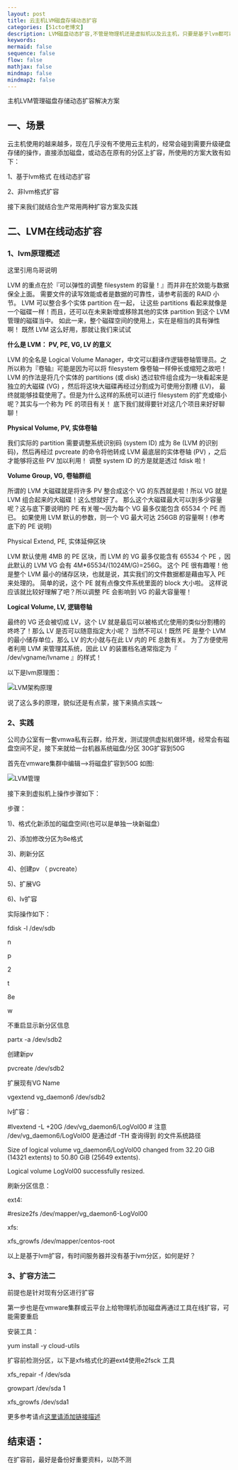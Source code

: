 ```yaml
---
layout: post
title: 云主机LVM磁盘存储动态扩容 
categories: [51cto老博文]
description: LVM磁盘动态扩容,不管是物理机还是虚拟机以及云主机，只要是基于lvm都可以；方便磁盘动态扩缩 
keywords: 
mermaid: false
sequence: false
flow: false
mathjax: false
mindmap: false
mindmap2: false
---
```


主机LVM管理磁盘存储动态扩容解决方案
 


一、场景
----


云主机使用的越来越多，现在几乎没有不使用云主机的，经常会碰到需要升级硬盘存储的操作，直接添加磁盘，或动态在原有的分区上扩容，所使用的方案大致有如下：  

1、基于lvm格式 在线动态扩容  

2、非lvm格式扩容  

接下来我们就结合生产常用两种扩容方案及实践


二、LVM在线动态扩容
-----------


### 1、lvm原理概述


这里引用鸟哥说明  

LVM 的重点在於『可以弹性的调整 filesystem 的容量！』而并非在於效能与数据保全上面。 需要文件的读写效能或者是数据的可靠性，请参考前面的 RAID 小节。 LVM 可以整合多个实体 partition 在一起， 让这些 partitions 看起来就像是一个磁碟一样！而且，还可以在未来新增或移除其他的实体 partition 到这个 LVM 管理的磁碟当中。 如此一来，整个磁碟空间的使用上，实在是相当的具有弹性啊！ 既然 LVM 这么好用，那就让我们来试试


**什么是 LVM： PV, PE, VG, LV 的意义**  

LVM 的全名是 Logical Volume Manager，中文可以翻译作逻辑卷轴管理员。之所以称为『卷轴』可能是因为可以将 filesystem 像卷轴一样伸长或缩短之故吧！LVM 的作法是将几个实体的 partitions (或 disk) 透过软件组合成为一块看起来是独立的大磁碟 (VG) ，然后将这块大磁碟再经过分割成为可使用分割槽 (LV)， 最终就能够挂载使用了。但是为什么这样的系统可以进行 filesystem 的扩充或缩小呢？其实与一个称为 PE 的项目有关！ 底下我们就得要针对这几个项目来好好聊聊！  

**Physical Volume, PV, 实体卷轴**


我们实际的 partition 需要调整系统识别码 (system ID) 成为 8e (LVM 的识别码)，然后再经过 pvcreate 的命令将他转成 LVM 最底层的实体卷轴 (PV) ，之后才能够将这些 PV 加以利用！ 调整 system ID 的方是就是透过 fdisk 啦！  

**Volume Group, VG, 卷轴群组**


所谓的 LVM 大磁碟就是将许多 PV 整合成这个 VG 的东西就是啦！所以 VG 就是 LVM 组合起来的大磁碟！这么想就好了。 那么这个大磁碟最大可以到多少容量呢？这与底下要说明的 PE 有关喔～因为每个 VG 最多仅能包含 65534 个 PE 而已。 如果使用 LVM 默认的参数，则一个 VG 最大可达 256GB 的容量啊！(参考底下的 PE 说明)  

Physical Extend, PE, 实体延伸区块  

LVM 默认使用 4MB 的 PE 区块，而 LVM 的 VG 最多仅能含有 65534 个 PE ，因此默认的 LVM VG 会有 4M\*65534/(1024M/G)\=256G。 这个 PE 很有趣喔！他是整个 LVM 最小的储存区块，也就是说，其实我们的文件数据都是藉由写入 PE 来处理的。 简单的说，这个 PE 就有点像文件系统里面的 block 大小啦。 这样说应该就比较好理解了吧？所以调整 PE 会影响到 VG 的最大容量喔！


**Logical Volume, LV, 逻辑卷轴**


最终的 VG 还会被切成 LV，这个 LV 就是最后可以被格式化使用的类似分割槽的咚咚了！那么 LV 是否可以随意指定大小呢？ 当然不可以！既然 PE 是整个 LVM 的最小储存单位，那么 LV 的大小就与在此 LV 内的 PE 总数有关。 为了方便使用者利用 LVM 来管理其系统，因此 LV 的装置档名通常指定为『 /dev/vgname/lvname 』的样式！


以下是lvm原理图：  

![LVM架构原理](/images/lvm_02.png)


说了这么多的原理，貌似还是有点蒙，接下来搞点实践～


### 2、实践


公司办公室有一套vmwa私有云群，给开发，测试提供虚拟机做环境，经常会有磁盘空间不足，接下来就给一台机器系统磁盘/分区 30G扩容到50G  

首先在vmware集群中编辑–\>将磁盘扩容到50G 如图:


![LVM管理](/images/lvm_01.png)  

接下来到虚拟机上操作步骤如下：  

步骤：  

1\)、格式化新添加的磁盘空间(也可以是单独一块新磁盘）  

2\)、添加修改分区为8e格式  

3\)、刷新分区  

4\)、创建pv （ pvcreate）  

5\)、扩展VG  

6\)、lv扩容


实际操作如下：  

fdisk \-l /dev/sdb  

n  

p  

2  

t  

8e  

w


不重启显示新分区信息  

partx \-a /dev/sdb2


创建新pv  

pvcreate /dev/sdb2  

扩展现有VG Name  

vgextend vg\_daemon6 /dev/sdb2  

lv扩容：  

\#lvextend \-L \+20G /dev/vg\_daemon6/LogVol00 \# 注意 /dev/vg\_daemon6/LogVol00 是通过df \-TH 查询得到 的文件系统路径  

Size of logical volume vg\_daemon6/LogVol00 changed from 32\.20 GiB (14321 extents) to 50\.80 GiB (25649 extents).  

Logical volume LogVol00 successfully resized.


刷新分区信息：  

ext4:  

\#resize2fs /dev/mapper/vg\_daemon6\-LogVol00  

xfs:  

xfs\_growfs /dev/mapper/centos\-root


以上是基于lvm扩容，有时间服务器并没有基于lvm分区，如何是好？


### 3、扩容方法二


前提也是针对现有分区进行扩容  

第一步也是在vmware集群或云平台上给物理机添加磁盘再通过工具在线扩容，可能需要重启


安装工具：  

yum install \-y cloud\-utils  

扩容前检测分区，以下是xfs格式化的避ext4使用e2fsck 工具  

xfs\_repair \-f /dev/sda  

growpart /dev/sda 1  

xfs\_growfs /dev/sda1  

更多参考请点[这里请添加链接描述](https://docs.ucloud.cn/storage_cdn/udisk/userguide/extend/linux_raw)


结束语：
----


在扩容前，最好是备份好重要资料，以防不测


